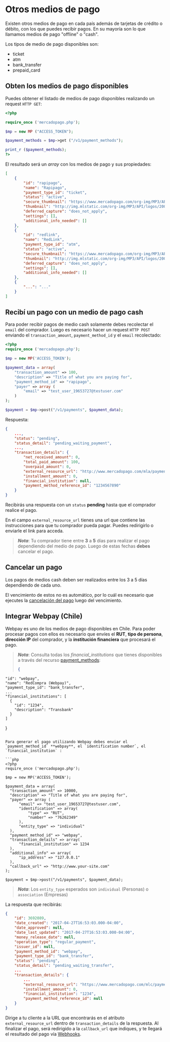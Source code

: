 # Otros medios de pago

Existen otros medios de pago en cada país además de tarjetas de crédito o débito, con los que puedes recibir pagos. En su mayoría son lo que llamamos medios de pago "offline" o "cash".

Los tipos de medio de pago disponibles son:

* ticket
* atm
* bank_transfer
* prepaid_card

## Obten los medios de pago disponibles

Puedes obtener el listado de medios de pago disponibles realizando un request `HTTP GET`:

```php
<?php

require_once ('mercadopago.php');

$mp = new MP ("ACCESS_TOKEN");

$payment_methods = $mp->get ("/v1/payment_methods");

print_r ($payment_methods);
?>
```

El resultado será un _array_ con los medios de pago y sus propiedades:

```json
[
    {
        "id": "rapipago",
        "name": "Rapipago",
        "payment_type_id": "ticket",
        "status": "active",
        "secure_thumbnail": "https://www.mercadopago.com/org-img/MP3/API/logos/2002.gif",
        "thumbnail": "http://img.mlstatic.com/org-img/MP3/API/logos/2002.gif",
        "deferred_capture": "does_not_apply",
        "settings": [],
        "additional_info_needed": []
    },
    {
        "id": "redlink",
        "name": "RedLink",
        "payment_type_id": "atm",
        "status": "active",
        "secure_thumbnail": "https://www.mercadopago.com/org-img/MP3/API/logos/2003.gif",
        "thumbnail": "http://img.mlstatic.com/org-img/MP3/API/logos/2003.gif",
        "deferred_capture": "does_not_apply",
        "settings": [],
        "additional_info_needed": []
    },
    {
        "...": "..."
    }
]
```

## Recibí un pago con un medio de pago cash

Para poder recibir pagos de medio cash solamente debes recolectar el `email` del comprador. Luego es necesario hacer un request `HTTP POST` enviando el `transaction_amount`, `payment_method_id` y el `email` recolectado:

```php
<?php
require_once ('mercadopago.php');

$mp = new MP('ACCESS_TOKEN');

$payment_data = array(
	"transaction_amount" => 100,
	"description" => "Title of what you are paying for",
	"payment_method_id" => "rapipago",
	"payer" => array (
		"email" => "test_user_19653727@testuser.com"
	)
);

$payment = $mp->post("/v1/payments", $payment_data);
```

Respuesta:

```json
{
    ...,
    "status": "pending",
    "status_detail": "pending_waiting_payment",
    ...,
    "transaction_details": {
        "net_received_amount": 0,
        "total_paid_amount": 100,
        "overpaid_amount": 0,
        "external_resource_url": "http://www.mercadopago.com/mla/payments/ticket/helper?payment_id=123456789&payment_method_reference_id= 123456789&caller_id=123456",
        "installment_amount": 0,
        "financial_institution": null,
        "payment_method_reference_id": "1234567890"
    }
}
```

Recibirás una respuesta con un `status` **pending** hasta que el comprador realice el pago.

En el campo `external_resource_url` tienes una url que contiene las instrucciones para que tu comprador pueda pagar. Puedes redirigirlo o enviarle el link para acceda.

> _**Nota**_: Tu comprador tiene entre **3** a **5** días para realizar el pago dependiendo del medio de pago. Luego de estas fechas **debes** cancelar el pago.

## Cancelar un pago

Los pagos de medios cash deben ser realizados entre los 3 a 5 días dependiendo de cada uno.

El vencimiento de estos no es automático, por lo cuál es necesario que ejecutes la [cancelación del pago](#) luego del vencimiento.


## Integrar Webpay (Chile)

Webpay es uno de los medios de pago disponibles en Chile. Para poder procesar pagos con ellos es necesario que envíes el **RUT**, **tipo de persona**, **dirección IP** del comprador, y la **institución financiera** que procesará el pago. 

> _**Nota**_: Consulta todas los _financial_institutions_ que tienes disponibles a través del recurso [payment_methods](#obten-los-medios-de-pago-disponibles):
> 
> ```json
> {
    "id": "webpay",
    "name": "RedCompra (Webpay)",
    "payment_type_id": "bank_transfer",
    ...
    "financial_institutions": [
      {
        "id": "1234",
        "description": "Transbank"
      }
    ]
  }
  ```

Para generar el pago utilizando Webpay debes enviar el `payment_method_id` **webpay**, el `identification number`, el `financial_institution` :

```php
<?php
require_once ('mercadopago.php');

$mp = new MP('ACCESS_TOKEN');

$payment_data = array(
	"transaction_amount" => 10000,
	"description" => "Title of what you are paying for",
	"payer" => array (
		"email" => "test_user_19653727@testuser.com",
		"identification" => array(
			"type" => "RUT",
			"number" => "76262349"
		),
		"entity_type" => "individual"
	),
	"payment_method_id" => "webpay",
	"transaction_details" => array(
		"financial_institution" => 1234
	),
	"additional_info" => array(
		"ip_address" => "127.0.0.1"
	),
	"callback_url" => "http://www.your-site.com"
);

$payment = $mp->post("/v1/payments", $payment_data);
```

> _**Nota**_: Los `entity_type` esperados son `individual` (Personas) o `association` (Empresas)

La respuesta que recibirás:

```json
{
	"id": 3692089,
	"date_created": "2017-04-27T16:53:03.000-04:00",
	"date_approved": null,
	"date_last_updated": "2017-04-27T16:53:03.000-04:00",
	"money_release_date": null,
	"operation_type": "regular_payment",
	"issuer_id": null,
	"payment_method_id": "webpay",
	"payment_type_id": "bank_transfer",
	"status": "pending",
	"status_detail": "pending_waiting_transfer",
	...
	"transaction_details": {
		...
		"external_resource_url": "https://www.mercadopago.com/mlc/payments/bank_transfer/sandbox/helper/commerce?id=3692089&caller_id=251027719",
		"installment_amount": 0,
		"financial_institution": "1234",
		"payment_method_reference_id": null
	}
}
```

Dirige a tu cliente a la URL que encontrarás en el atributo `external_resource_url` dentro de `transaction_details` de la respuesta. Al finalizar el pago, será redirigido a la `callback_url` que indiques, y te llegará el resultado del pago vía [Webhooks](#).